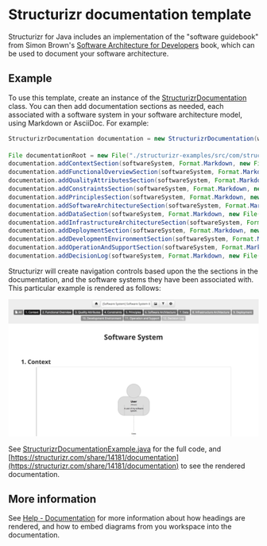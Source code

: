 # Structurizr documentation template

Structurizr for Java includes an implementation of the "software guidebook" from Simon Brown's [Software Architecture for Developers](https://leanpub.com/visualising-software-architecture) book, which can be used to document your software architecture.

## Example

To use this template, create an instance of the [StructurizrDocumentation](https://github.com/structurizr/java/blob/master/structurizr-core/src/com/structurizr/documentation/StructurizrDocumentation.java) class.
You can then add documentation sections as needed, each associated with a software system in your software architecture model, using Markdown or AsciiDoc. For example:

```java
StructurizrDocumentation documentation = new StructurizrDocumentation(workspace);

File documentationRoot = new File("./structurizr-examples/src/com/structurizr/example/documentation/structurizr/markdown");
documentation.addContextSection(softwareSystem, Format.Markdown, new File(documentationRoot, "01-context.md"));
documentation.addFunctionalOverviewSection(softwareSystem, Format.Markdown, new File(documentationRoot, "02-functional-overview.md"));
documentation.addQualityAttributesSection(softwareSystem, Format.Markdown, new File(documentationRoot, "03-quality-attributes.md"));
documentation.addConstraintsSection(softwareSystem, Format.Markdown, new File(documentationRoot, "04-constraints.md"));
documentation.addPrinciplesSection(softwareSystem, Format.Markdown, new File(documentationRoot, "05-principles.md"));
documentation.addSoftwareArchitectureSection(softwareSystem, Format.Markdown, new File(documentationRoot, "06-software-architecture.md"));
documentation.addDataSection(softwareSystem, Format.Markdown, new File(documentationRoot, "07-data.md"));
documentation.addInfrastructureArchitectureSection(softwareSystem, Format.Markdown, new File(documentationRoot, "08-infrastructure-architecture.md"));
documentation.addDeploymentSection(softwareSystem, Format.Markdown, new File(documentationRoot, "09-deployment.md"));
documentation.addDevelopmentEnvironmentSection(softwareSystem, Format.Markdown, new File(documentationRoot, "10-development-environment.md"));
documentation.addOperationAndSupportSection(softwareSystem, Format.Markdown, new File(documentationRoot, "11-operation-and-support.md"));
documentation.addDecisionLog(softwareSystem, Format.Markdown, new File(documentationRoot, "12-decision-log.md"));
```

Structurizr will create navigation controls based upon the the sections in the documentation, and the software systems they have been associated with. This particular example is rendered as follows: 

![Documentation based upon the Structurizr template](images/documentation-structurizr-1.png)

See [StructurizrDocumentationExample.java](https://github.com/structurizr/java/blob/master/structurizr-examples/src/com/structurizr/example/StructurizrDocumentationExample.java) for the full code, and [https://structurizr.com/share/14181/documentation](https://structurizr.com/share/14181/documentation) to see the rendered documentation.

## More information

See [Help - Documentation](https://structurizr.com/help/documentation) for more information about how headings are rendered, and how to embed diagrams from you workspace into the documentation.